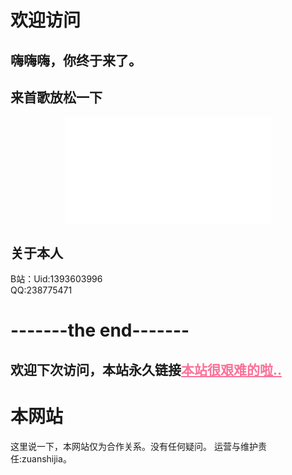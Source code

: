 # 欢迎访问
## 嗨嗨嗨，你终于来了。<br>

## 来首歌放松一下 <br>

<div align="center">
 <iframe frameborder="no" border="0" marginwidth="0" marginheight="0" width=330 height=86 src="//music.163.com/outchain/player?type=2&id=1933841177&auto=1&height=66"></iframe>
</div>

<div align="center">
 <iframe frameborder="no" border="0" marginwidth="0" marginheight="0" width=330 height=86 src="//music.163.com/outchain/player?type=2&id=1904189105&auto=0&height=66"></iframe>
</div>





## 关于本人<br>
B站：Uid:1393603996 <br>
QQ:238775471 <br>

# -------the end-------
## 欢迎下次访问，本站永久链接<a href="https://wangzixuan1314.ml" style="color: #FB7299">本站很艰难的啦..</a>

# 本网站 <br>
这里说一下，本网站仅为合作关系。没有任何疑问。 运营与维护责任:zuanshijia。 <br>
